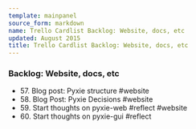 ```yaml
---
template: mainpanel
source_form: markdown
name: Trello Cardlist Backlog: Website, docs, etc
updated: August 2015
title: Trello Cardlist Backlog: Website, docs, etc
---
```

### Backlog: Website, docs, etc

* 57\. Blog post: Pyxie structure #website
* 58\. Blog Post: Pyxie Decisions #website
* 59\. Start thoughts on pyxie-web #reflect #website
* 60\. Start thoughts on pyxie-gui #reflect

